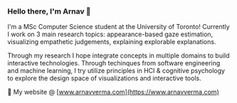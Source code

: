### Hello there, I'm Arnav 👋

I'm a MSc Computer Science student at the University of Toronto!
Currently I work on 3 main research topics: appearance-based gaze estimation, visualizing empathetic judgements, explaining explorable explanations. 

Through my research I hope integrate concepts in multiple domains to build interactive technologies. Through techinques from software engineering and machine learning, I try utilize principles in HCI & cognitive psychology to explore the design space of visualizations and interactive tools. 

🤖 My website @ [www.arnavverma.com](https://www.arnavverma.com)

<!--
**vermaarn/vermaarn** is a ✨ _special_ ✨ repository because its `README.md` (this file) appears on your GitHub profile.

Here are some ideas to get you started:

- 🔭 I’m currently working on ...
- 🌱 I’m currently learning ...
- 👯 I’m looking to collaborate on ...
- 🤔 I’m looking for help with ...
- 💬 Ask me about ...
- 📫 How to reach me: ...
- 😄 Pronouns: ...
- ⚡ Fun fact: ...
-->

